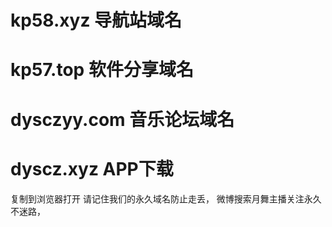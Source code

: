 # kp58.xyz   导航站域名
# kp57.top  软件分享域名
# dysczyy.com  音乐论坛域名
# dyscz.xyz APP下载
复制到浏览器打开
请记住我们的永久域名防止走丢，
微博搜索月舞主播关注永久不迷路，
